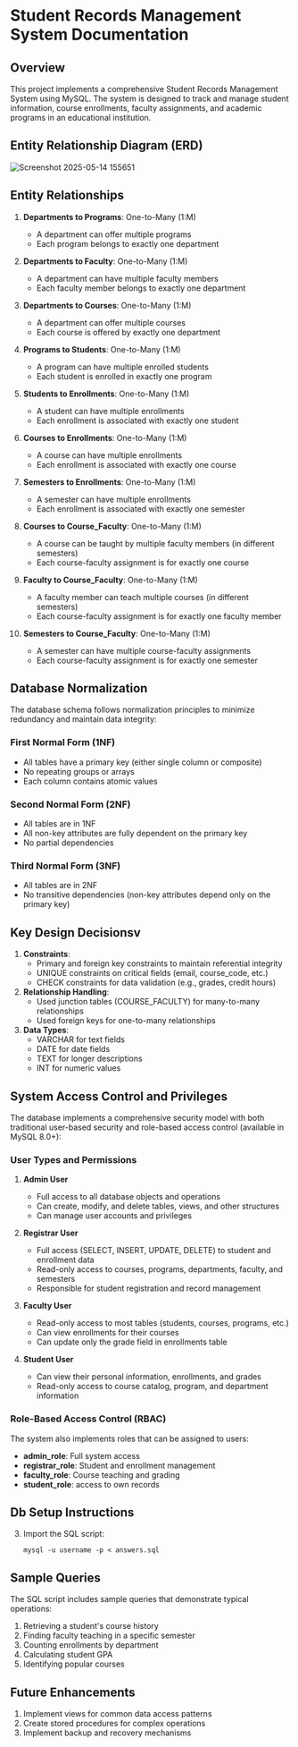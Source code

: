 # Student Records Management System Documentation

## Overview
This project implements a comprehensive Student Records Management System using MySQL. The system is designed to track and manage student information, course enrollments, faculty assignments, and academic programs in an educational institution.

## Entity Relationship Diagram (ERD)

![Screenshot 2025-05-14 155651](https://github.com/user-attachments/assets/1a2cd0f8-a87f-479a-84cc-6bb664896650)


## Entity Relationships

1. **Departments to Programs**: One-to-Many (1:M)
   - A department can offer multiple programs
   - Each program belongs to exactly one department

2. **Departments to Faculty**: One-to-Many (1:M)
   - A department can have multiple faculty members
   - Each faculty member belongs to exactly one department

3. **Departments to Courses**: One-to-Many (1:M)
   - A department can offer multiple courses
   - Each course is offered by exactly one department

4. **Programs to Students**: One-to-Many (1:M)
   - A program can have multiple enrolled students
   - Each student is enrolled in exactly one program

5. **Students to Enrollments**: One-to-Many (1:M)
   - A student can have multiple enrollments
   - Each enrollment is associated with exactly one student

6. **Courses to Enrollments**: One-to-Many (1:M)
   - A course can have multiple enrollments
   - Each enrollment is associated with exactly one course

7. **Semesters to Enrollments**: One-to-Many (1:M)
   - A semester can have multiple enrollments
   - Each enrollment is associated with exactly one semester

8. **Courses to Course_Faculty**: One-to-Many (1:M)
   - A course can be taught by multiple faculty members (in different semesters)
   - Each course-faculty assignment is for exactly one course

9. **Faculty to Course_Faculty**: One-to-Many (1:M)
   - A faculty member can teach multiple courses (in different semesters)
   - Each course-faculty assignment is for exactly one faculty member

10. **Semesters to Course_Faculty**: One-to-Many (1:M)
    - A semester can have multiple course-faculty assignments
    - Each course-faculty assignment is for exactly one semester

## Database Normalization

The database schema follows normalization principles to minimize redundancy and maintain data integrity:

### First Normal Form (1NF)
- All tables have a primary key (either single column or composite)
- No repeating groups or arrays
- Each column contains atomic values

### Second Normal Form (2NF)
- All tables are in 1NF
- All non-key attributes are fully dependent on the primary key
- No partial dependencies

### Third Normal Form (3NF)
- All tables are in 2NF
- No transitive dependencies (non-key attributes depend only on the primary key)

## Key Design Decisionsv

1. **Constraints**: 
   - Primary and foreign key constraints to maintain referential integrity
   - UNIQUE constraints on critical fields (email, course_code, etc.)
   - CHECK constraints for data validation (e.g., grades, credit hours)
3. **Relationship Handling**: 
   - Used junction tables (COURSE_FACULTY) for many-to-many relationships
   - Used foreign keys for one-to-many relationships
4. **Data Types**: 
   - VARCHAR for text fields
   - DATE for date fields
   - TEXT for longer descriptions
   - INT for numeric values

## System Access Control and Privileges

The database implements a comprehensive security model with both traditional user-based security and role-based access control (available in MySQL 8.0+):

### User Types and Permissions

1. **Admin User**
   - Full access to all database objects and operations
   - Can create, modify, and delete tables, views, and other structures
   - Can manage user accounts and privileges

2. **Registrar User**
   - Full access (SELECT, INSERT, UPDATE, DELETE) to student and enrollment data
   - Read-only access to courses, programs, departments, faculty, and semesters
   - Responsible for student registration and record management

3. **Faculty User**
   - Read-only access to most tables (students, courses, programs, etc.)
   - Can view enrollments for their courses
   - Can update only the grade field in enrollments table

4. **Student User**

   - Can view their personal information, enrollments, and grades
   - Read-only access to course catalog, program, and department information

### Role-Based Access Control (RBAC)

The system also implements roles that can be assigned to users:

- **admin_role**: Full system access
- **registrar_role**: Student and enrollment management
- **faculty_role**: Course teaching and grading
- **student_role**:  access to own records



## Db Setup Instructions

3. Import the SQL script:
   ```
   mysql -u username -p < answers.sql
   ```


## Sample Queries

The SQL script includes sample queries that demonstrate typical operations:

1. Retrieving a student's course history
2. Finding faculty teaching in a specific semester
3. Counting enrollments by department
4. Calculating student GPA
5. Identifying popular courses

## Future Enhancements

1. Implement views for common data access patterns
2. Create stored procedures for complex operations
3. Implement backup and recovery mechanisms
